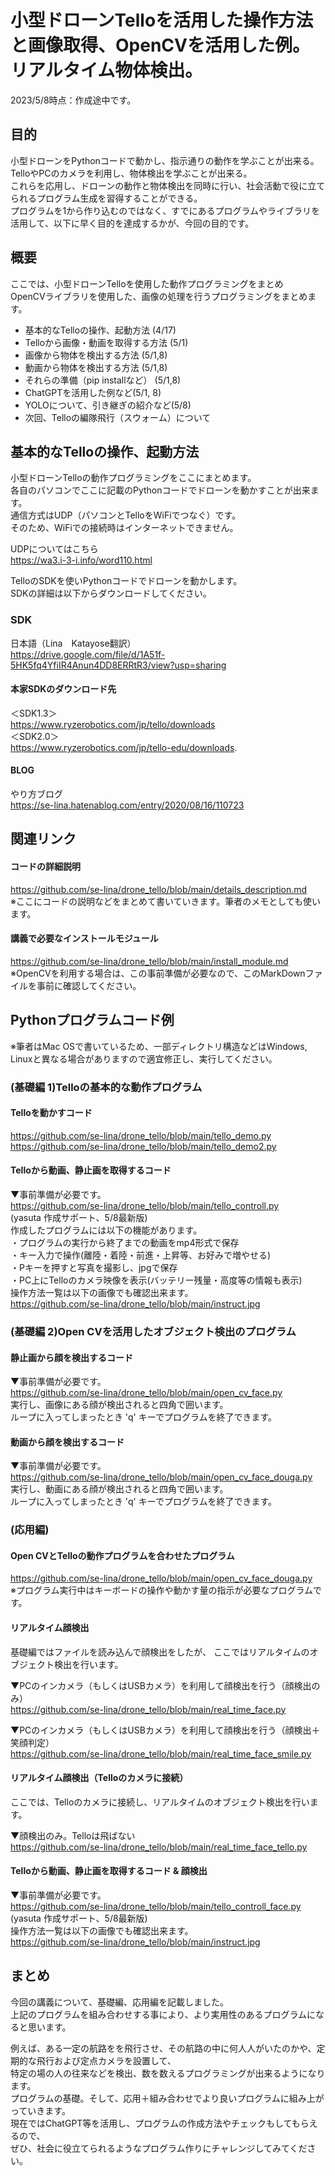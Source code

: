 # 小型ドローンTelloを活用した操作方法と画像取得、OpenCVを活用した例。リアルタイム物体検出。
2023/5/8時点：作成途中です。

## 目的
小型ドローンをPythonコードで動かし、指示通りの動作を学ぶことが出来る。  
TelloやPCのカメラを利用し、物体検出を学ぶことが出来る。  
これらを応用し、ドローンの動作と物体検出を同時に行い、社会活動で役に立てられるプログラム生成を習得することができる。  
プログラムを1から作り込むのではなく、すでにあるプログラムやライブラリを活用して、以下に早く目的を達成するかが、今回の目的です。

## 概要
ここでは、小型ドローンTelloを使用した動作プログラミングをまとめ  
OpenCVライブラリを使用した、画像の処理を行うプログラミングをまとめます。
- 基本的なTelloの操作、起動方法 (4/17)
- Telloから画像・動画を取得する方法 (5/1)
- 画像から物体を検出する方法 (5/1,8)
- 動画から物体を検出する方法 (5/1,8)
- それらの準備（pip installなど） (5/1,8)
- ChatGPTを活用した例など(5/1, 8)
- YOLOについて、引き継ぎの紹介など(5/8)
- 次回、Telloの編隊飛行（スウォーム）について

## 基本的なTelloの操作、起動方法
小型ドローンTelloの動作プログラミングをここにまとめます。  
各自のパソコンでここに記載のPythonコードでドローンを動かすことが出来ます。  
通信方式はUDP（パソコンとTelloをWiFiでつなぐ）です。  
そのため、WiFiでの接続時はインターネットできません。  

UDPについてはこちら  
https://wa3.i-3-i.info/word110.html
  
TelloのSDKを使いPythonコードでドローンを動かします。  
SDKの詳細は以下からダウンロードしてください。  
 
### SDK
日本語（Lina　Katayose翻訳）  
https://drive.google.com/file/d/1A51f-5HK5fq4YfiIR4Anun4DD8ERRtR3/view?usp=sharing


#### 本家SDKのダウンロード先
＜SDK1.3＞  
https://www.ryzerobotics.com/jp/tello/downloads  
＜SDK2.0＞  
 https://www.ryzerobotics.com/jp/tello-edu/downloads. 
 
#### BLOG
やり方ブログ    
https://se-lina.hatenablog.com/entry/2020/08/16/110723
 
 
## 関連リンク
#### コードの詳細説明
https://github.com/se-lina/drone_tello/blob/main/details_description.md  
※ここにコードの説明などをまとめて書いていきます。筆者のメモとしても使います。

#### 講義で必要なインストールモジュール
https://github.com/se-lina/drone_tello/blob/main/install_module.md  
※OpenCVを利用する場合は、この事前準備が必要なので、このMarkDownファイルを事前に確認してください。

## Pythonプログラムコード例
※筆者はMac OSで書いているため、一部ディレクトリ構造などはWindows, Linuxと異なる場合がありますので適宜修正し、実行してください。

### (基礎編 1)Telloの基本的な動作プログラム

#### Telloを動かすコード
https://github.com/se-lina/drone_tello/blob/main/tello_demo.py  
https://github.com/se-lina/drone_tello/blob/main/tello_demo2.py

#### Telloから動画、静止画を取得するコード
▼事前準備が必要です。  
https://github.com/se-lina/drone_tello/blob/main/tello_controll.py  
(yasuta 作成サポート、5/8最新版)  
作成したプログラムには以下の機能があります。  
・プログラムの実行から終了までの動画をmp4形式で保存  
・キー入力で操作(離陸・着陸・前進・上昇等、お好みで増やせる)  
・Pキーを押すと写真を撮影し、jpgで保存  
・PC上にTelloのカメラ映像を表示(バッテリー残量・高度等の情報も表示)  
操作方法一覧は以下の画像でも確認出来ます。  
https://github.com/se-lina/drone_tello/blob/main/instruct.jpg


### (基礎編 2)Open CVを活用したオブジェクト検出のプログラム

#### 静止画から顔を検出するコード
▼事前準備が必要です。  
https://github.com/se-lina/drone_tello/blob/main/open_cv_face.py  
実行し、画像にある顔が検出されると四角で囲います。  
ループに入ってしまったとき 'q' キーでプログラムを終了できます。

#### 動画から顔を検出するコード
▼事前準備が必要です。  
https://github.com/se-lina/drone_tello/blob/main/open_cv_face_douga.py  
実行し、動画にある顔が検出されると四角で囲います。  
ループに入ってしまったとき 'q' キーでプログラムを終了できます。

### (応用編)

#### Open CVとTelloの動作プログラムを合わせたプログラム
https://github.com/se-lina/drone_tello/blob/main/open_cv_face_douga.py  
※プログラム実行中はキーボードの操作や動かす量の指示が必要なプログラムです。

#### リアルタイム顔検出
基礎編ではファイルを読み込んで顔検出をしたが、
ここではリアルタイムのオブジェクト検出を行います。

▼PCのインカメラ（もしくはUSBカメラ）を利用して顔検出を行う（顔検出のみ）  
https://github.com/se-lina/drone_tello/blob/main/real_time_face.py

▼PCのインカメラ（もしくはUSBカメラ）を利用して顔検出を行う（顔検出＋笑顔判定）  
https://github.com/se-lina/drone_tello/blob/main/real_time_face_smile.py

#### リアルタイム顔検出（Telloのカメラに接続）
ここでは、Telloのカメラに接続し、リアルタイムのオブジェクト検出を行います。

▼顔検出のみ。Telloは飛ばない  
https://github.com/se-lina/drone_tello/blob/main/real_time_face_tello.py

#### Telloから動画、静止画を取得するコード & 顔検出
▼事前準備が必要です。  
https://github.com/se-lina/drone_tello/blob/main/tello_controll_face.py  
(yasuta 作成サポート、5/8最新版)  
操作方法一覧は以下の画像でも確認出来ます。  
https://github.com/se-lina/drone_tello/blob/main/instruct.jpg

## まとめ
今回の講義について、基礎編、応用編を記載しました。  
上記のプログラムを組み合わせする事により、より実用性のあるプログラムになると思います。  

例えば、ある一定の航路をを飛行させ、その航路の中に何人人がいたのかや、定期的な飛行および定点カメラを設置して、  
特定の場の人の往来などを検出、数を数えるプログラミングが出来るようになります。  
プログラムの基礎。そして、応用＋組み合わせでより良いプログラムに組み上がっていきます。  
現在ではChatGPT等を活用し、プログラムの作成方法やチェックもしてもらえるので、  
ぜひ、社会に役立てられるようなプログラム作りにチャレンジしてみてください。

